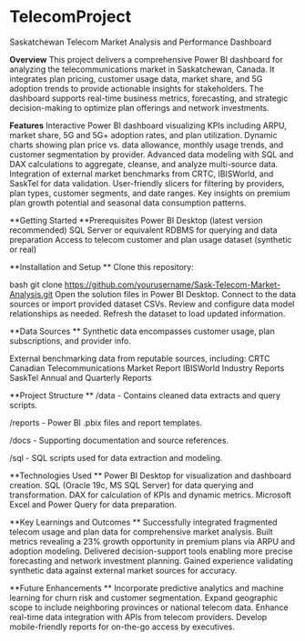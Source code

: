 # TelecomProject
Saskatchewan Telecom Market Analysis and Performance Dashboard

**Overview**
This project delivers a comprehensive Power BI dashboard for analyzing the telecommunications market in Saskatchewan, Canada. It integrates plan pricing, customer usage data, market share, and 5G adoption trends to provide actionable insights for stakeholders. The dashboard supports real-time business metrics, forecasting, and strategic decision-making to optimize plan offerings and network investments.

**Features**
Interactive Power BI dashboard visualizing KPIs including ARPU, market share, 5G and 5G+ adoption rates, and plan utilization.
Dynamic charts showing plan price vs. data allowance, monthly usage trends, and customer segmentation by provider.
Advanced data modeling with SQL and DAX calculations to aggregate, cleanse, and analyze multi-source data.
Integration of external market benchmarks from CRTC, IBISWorld, and SaskTel for data validation.
User-friendly slicers for filtering by providers, plan types, customer segments, and date ranges.
Key insights on premium plan growth potential and seasonal data consumption patterns.

**Getting Started
**Prerequisites
Power BI Desktop (latest version recommended)
SQL Server or equivalent RDBMS for querying and data preparation
Access to telecom customer and plan usage dataset (synthetic or real)

**Installation and Setup
**
Clone this repository:

bash
git clone https://github.com/yourusername/Sask-Telecom-Market-Analysis.git
Open the solution files in Power BI Desktop.
Connect to the data sources or import provided dataset CSVs.
Review and configure data model relationships as needed.
Refresh the dataset to load updated information.

**Data Sources
**
Synthetic data encompasses customer usage, plan subscriptions, and provider info.

External benchmarking data from reputable sources, including:
CRTC Canadian Telecommunications Market Report
IBISWorld Industry Reports
SaskTel Annual and Quarterly Reports

**Project Structure
**
/data - Contains cleaned data extracts and query scripts.

/reports - Power BI .pbix files and report templates.

/docs - Supporting documentation and source references.

/sql - SQL scripts used for data extraction and modeling.

**Technologies Used
**
Power BI Desktop for visualization and dashboard creation.
SQL (Oracle 19c, MS SQL Server) for data querying and transformation.
DAX for calculation of KPIs and dynamic metrics.
Microsoft Excel and Power Query for data preparation.

**Key Learnings and Outcomes
**
Successfully integrated fragmented telecom usage and plan data for comprehensive market analysis.
Built metrics revealing a 23% growth opportunity in premium plans via ARPU and adoption modeling.
Delivered decision-support tools enabling more precise forecasting and network investment planning.
Gained experience validating synthetic data against external market sources for accuracy.

**Future Enhancements
**
Incorporate predictive analytics and machine learning for churn risk and customer segmentation.
Expand geographic scope to include neighboring provinces or national telecom data.
Enhance real-time data integration with APIs from telecom providers.
Develop mobile-friendly reports for on-the-go access by executives.
